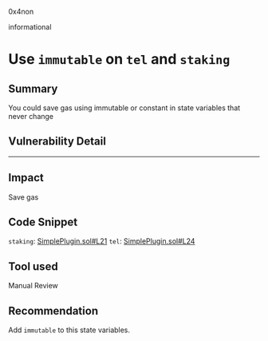 0x4non

informational

# Use `immutable` on `tel` and `staking`

## Summary
You could save gas using immutable or constant in state variables that never change 

## Vulnerability Detail
---

## Impact
Save gas

## Code Snippet
`staking`: [SimplePlugin.sol#L21](https://github.com/sherlock-audit/2022-11-telcoin/blob/main/contracts/SimplePlugin.sol#L21)
`tel`: [SimplePlugin.sol#L24](https://github.com/sherlock-audit/2022-11-telcoin/blob/main/contracts/SimplePlugin.sol#L24)

## Tool used
Manual Review

## Recommendation
Add `immutable` to this state variables.
